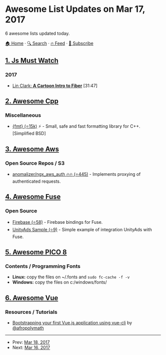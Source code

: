 # Awesome List Updates on Mar 17, 2017

6 awesome lists updated today.

[🏠 Home](/README.md) · [🔍 Search](https://test.trackawesomelist.com/search/) · [🔥 Feed](https://test.trackawesomelist.com/rss.xml) · [📮 Subscribe](https://trackawesomelist.us17.list-manage.com/subscribe?u=d2f0117aa829c83a63ec63c2f&id=36a103854c)



## [1. Js Must Watch](/content/bolshchikov/js-must-watch/README.md)

### 2017

*   [Lin Clark: **A Cartoon Intro to Fiber**](https://www.youtube.com/watch?v=ZCuYPiUIONs) \[31:47]

## [2. Awesome Cpp](/content/fffaraz/awesome-cpp/README.md)

### Miscellaneous

*   [{fmt} (⭐15k)](https://github.com/fmtlib/fmt) :zap: - Small, safe and fast formatting library for C++. \[Simplified BSD]

## [3. Awesome Aws](/content/donnemartin/awesome-aws/README.md)

### Open Source Repos / S3

*   [anomalizer/ngx\_aws\_auth :fire::fire: (⭐445)](https://github.com/anomalizer/ngx_aws_auth) - Implements proxying of authenticated requests.

## [4. Awesome Fuse](/content/fuse-compound/awesome-fuse/README.md)

### Open Source

*   [Firebase (⭐58)](https://github.com/fuse-compound/Fuse.Firebase) - Firebase bindings for Fuse.
*   [UnityAds Sample (⭐9)](https://github.com/englekk/Fusetools_UnityAdsSample) - Simple example of integration UnityAds with Fuse.

## [5. Awesome PICO 8](/content/pico-8/awesome-PICO-8/README.md)

### Contents / Programming Fonts

*   **Linux:** copy the files on \~/.fonts and `sudo fc-cache -f -v`
*   **Windows:** copy the files on c:/windows/fonts/

## [6. Awesome Vue](/content/vuejs/awesome-vue/README.md)

### Resources / Tutorials

*   [Bootstrapping your first Vue.js application using vue-cli](https://afropolymath.svbtle.com/bootstrapping-your-first-vue-js-project/) by [@afropolymath](https://twitter.com/afropolymath)

---

- Prev: [Mar 18, 2017](/content/2017/03/18/README.md)
- Next: [Mar 16, 2017](/content/2017/03/16/README.md)